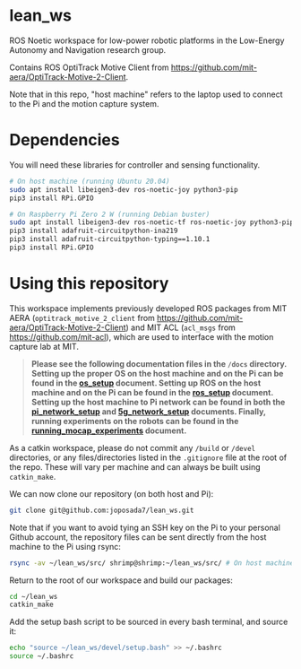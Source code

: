 # lean_ws

ROS Noetic workspace for low-power robotic platforms in the Low-Energy Autonomy and Navigation research group.

Contains ROS OptiTrack Motive Client from https://github.com/mit-aera/OptiTrack-Motive-2-Client.

Note that in this repo, "host machine" refers to the laptop used to connect to the Pi and the motion capture system.

# Dependencies

You will need these libraries for controller and sensing functionality.
```bash
# On host machine (running Ubuntu 20.04)
sudo apt install libeigen3-dev ros-noetic-joy python3-pip
pip3 install RPi.GPIO

# On Raspberry Pi Zero 2 W (running Debian buster)
sudo apt install libeigen3-dev ros-noetic-tf ros-noetic-joy python3-pip
pip3 install adafruit-circuitpython-ina219
pip3 install adafruit-circuitpython-typing==1.10.1
pip3 install RPi.GPIO
```

# Using this repository

This workspace implements previously developed ROS packages from MIT AERA (`optitrack_motive_2_client` from https://github.com/mit-aera/OptiTrack-Motive-2-Client) and MIT ACL (`acl_msgs` from https://github.com/mit-acl), which are used to interface with the motion capture lab at MIT.

> **Please see the following documentation files in the `/docs` directory. Setting up the proper OS on the host machine and on the Pi can be found in the [os_setup](./docs/os_setup.md) document. Setting up ROS on the host machine and on the Pi can be found in the [ros_setup](./docs/ros_setup.md) document. Setting up the host machine to Pi network can be found in both the [pi_network_setup](./docs/pi_network_setup.md) and [5g_network_setup](./docs/5g_network_setup.md) documents. Finally, running experiments on the robots can be found in the [running_mocap_experiments](./docs/running_mocap_experiments.md) document.**

As a catkin workspace, please do not commit any `/build` or `/devel` directories, or any files/directories listed in the `.gitignore` file at the root of the repo. These will vary per machine and can always be built using `catkin_make`.

We can now clone our repository (on both host and Pi):
```bash
git clone git@github.com:joposada7/lean_ws.git
```
Note that if you want to avoid tying an SSH key on the Pi to your personal Github account, the repository files can be sent directly from the host machine to the Pi using rsync:
```bash
rsync -av ~/lean_ws/src/ shrimp@shrimp:~/lean_ws/src/ # On host machine
```

Return to the root of our workspace and build our packages:
```bash
cd ~/lean_ws
catkin_make
```

Add the setup bash script to be sourced in every bash terminal, and source it:
```bash
echo "source ~/lean_ws/devel/setup.bash" >> ~/.bashrc
source ~/.bashrc
```